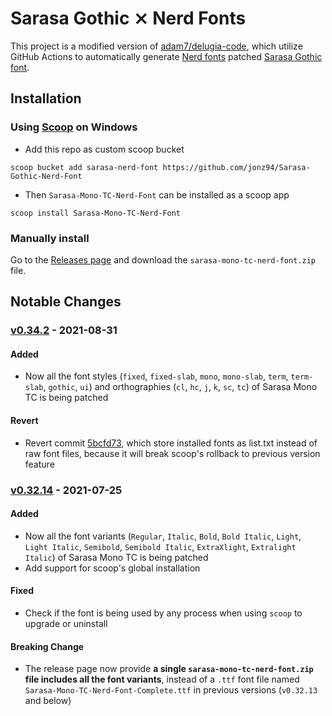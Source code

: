 Sarasa Gothic ⨯ Nerd Fonts
===

This project is a modified version of [adam7/delugia-code](https://github.com/adam7/delugia-code), which utilize GitHub Actions to automatically generate [Nerd fonts](https://github.com/ryanoasis/nerd-fonts) patched [Sarasa Gothic font](https://github.com/be5invis/Sarasa-Gothic).

Installation
---

### Using [Scoop](https://scoop.sh) on Windows

- Add this repo as custom scoop bucket

```
scoop bucket add sarasa-nerd-font https://github.com/jonz94/Sarasa-Gothic-Nerd-Font
```

- Then `Sarasa-Mono-TC-Nerd-Font` can be installed as a scoop app

```
scoop install Sarasa-Mono-TC-Nerd-Font
```

### Manually install

Go to the [Releases page](https://github.com/jonz94/Sarasa-Gothic-Nerd-Font/releases) and download the `sarasa-mono-tc-nerd-font.zip` file.

Notable Changes
---

### [v0.34.2](https://github.com/jonz94/Sarasa-Gothic-Nerd-Font/compare/v0.34.1...v0.34.2) - 2021-08-31

#### Added

- Now all the font styles (`fixed`, `fixed-slab`, `mono`, `mono-slab`, `term`, `term-slab`, `gothic`, `ui`) and orthographies (`cl`, `hc`, `j`, `k`, `sc`, `tc`) of Sarasa Mono TC is being patched

#### Revert

- Revert commit [5bcfd73](https://github.com/jonz94/Sarasa-Gothic-Nerd-Font/commit/5bcfd73fa38c6a79710d157629c590e190f9fdec), which store installed fonts as list.txt instead of raw font files, because it will break scoop's rollback to previous version feature

### [v0.32.14](https://github.com/jonz94/Sarasa-Gothic-Nerd-Font/compare/v0.32.13...v0.32.14) - 2021-07-25

#### Added

- Now all the font variants (`Regular`, `Italic`, `Bold`, `Bold Italic`, `Light`, `Light Italic`, `Semibold`, `Semibold Italic`, `ExtraXlight`, `Extralight Italic`) of Sarasa Mono TC is being patched
- Add support for scoop's global installation

#### Fixed

- Check if the font is being used by any process when using `scoop` to upgrade or uninstall

#### Breaking Change

- The release page now provide **a single `sarasa-mono-tc-nerd-font.zip` file includes all the font variants**, instead of a `.ttf` font file named `Sarasa-Mono-TC-Nerd-Font-Complete.ttf` in previous versions (`v0.32.13` and below)
